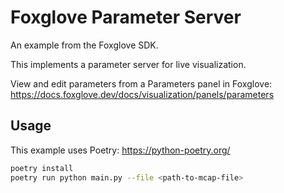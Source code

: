 # Foxglove Parameter Server

An example from the Foxglove SDK.

This implements a parameter server for live visualization.

View and edit parameters from a Parameters panel in Foxglove:
https://docs.foxglove.dev/docs/visualization/panels/parameters

## Usage

This example uses Poetry: https://python-poetry.org/

```bash
poetry install
poetry run python main.py --file <path-to-mcap-file>
```
